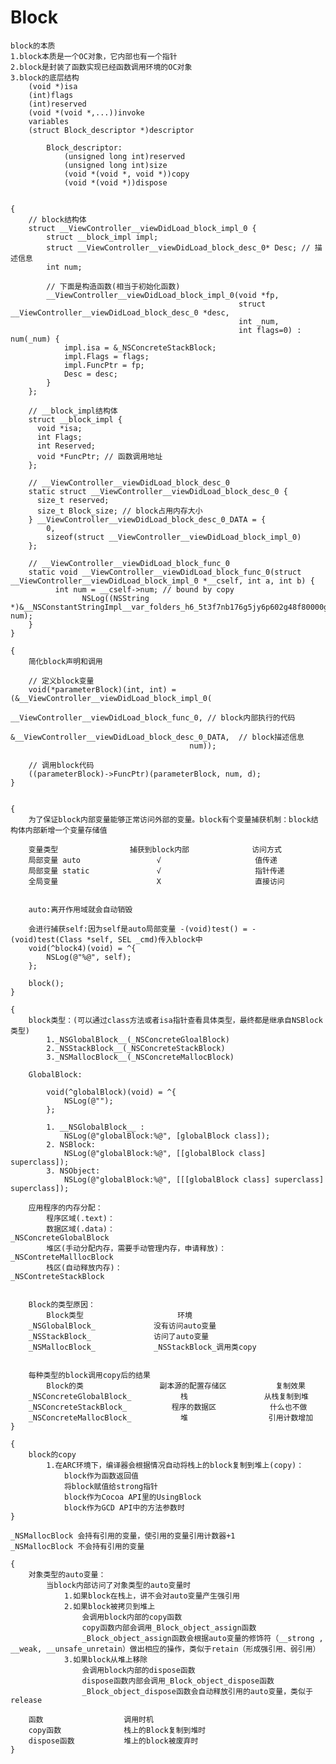 #  Block
    block的本质
    1.block本质是一个OC对象，它内部也有一个指针
    2.block是封装了函数实现已经函数调用环境的OC对象
    3.block的底层结构
        (void *)isa
        (int)flags
        (int)reserved
        (void *(void *,...))invoke
        variables
        (struct Block_descriptor *)descriptor
        
            Block_descriptor:
                (unsigned long int)reserved
                (unsigned long int)size
                (void *(void *, void *))copy
                (void *(void *))dispose
            
            
    {
        // block结构体
        struct __ViewController__viewDidLoad_block_impl_0 {
            struct __block_impl impl;
            struct __ViewController__viewDidLoad_block_desc_0* Desc; // 描述信息
            int num;
            
            // 下面是构造函数(相当于初始化函数)
            __ViewController__viewDidLoad_block_impl_0(void *fp,
                                                       struct __ViewController__viewDidLoad_block_desc_0 *desc,
                                                       int _num,
                                                       int flags=0) : num(_num) {
                impl.isa = &_NSConcreteStackBlock;
                impl.Flags = flags;
                impl.FuncPtr = fp;
                Desc = desc;
            }
        };
        
        // __block_impl结构体
        struct __block_impl {
          void *isa;
          int Flags;
          int Reserved;
          void *FuncPtr; // 函数调用地址
        };
        
        // __ViewController__viewDidLoad_block_desc_0
        static struct __ViewController__viewDidLoad_block_desc_0 {
          size_t reserved;
          size_t Block_size; // block占用内存大小
        } __ViewController__viewDidLoad_block_desc_0_DATA = { 
            0, 
            sizeof(struct __ViewController__viewDidLoad_block_impl_0)
        };
        
        // __ViewController__viewDidLoad_block_func_0 
        static void __ViewController__viewDidLoad_block_func_0(struct __ViewController__viewDidLoad_block_impl_0 *__cself, int a, int b) {
              int num = __cself->num; // bound by copy
                    NSLog((NSString *)&__NSConstantStringImpl__var_folders_h6_5t3f7nb176g5jy6p602g48f80000gn_T_ViewController_36b3f2_mi_0, num);
        }
    }
    
    {
        简化block声明和调用
        
        // 定义block变量
        void(*parameterBlock)(int, int) = (&__ViewController__viewDidLoad_block_impl_0(
                                            __ViewController__viewDidLoad_block_func_0, // block内部执行的代码
                                            &__ViewController__viewDidLoad_block_desc_0_DATA,  // block描述信息
                                            num));

        // 调用block代码
        ((parameterBlock)->FuncPtr)(parameterBlock, num, d);
    }


    {
        为了保证block内部变量能够正常访问外部的变量。block有个变量捕获机制：block结构体内部新增一个变量存储值
        
        变量类型                捕获到block内部              访问方式
        局部变量 auto                 √                     值传递
        局部变量 static               √                     指针传递
        全局变量                      X                     直接访问
        
        
        auto:离开作用域就会自动销毁
        
        会进行捕获self:因为self是auto局部变量 -(void)test() = - (void)test(Class *self, SEL _cmd)传入block中
        void(^block4)(void) = ^{
            NSLog(@"%@", self);
        };
        
        block();
    }
    
    {
        block类型：(可以通过class方法或者isa指针查看具体类型，最终都是继承自NSBlock类型)
            1._NSGlobalBlock__(_NSConcreteGloalBlock)
            2._NSStackBlock__(_NSConcreteStackBlock)
            3._NSMallocBlock__(_NSConcreteMallocBlock)
            
        GlobalBlock:
          
            void(^globalBlock)(void) = ^{
                NSLog(@"");
            };
            
            1. __NSGlobalBlock__ : 
                NSLog(@"globalBlock:%@", [globalBlock class]);
            2. NSBlock: 
                NSLog(@"globalBlock:%@", [[globalBlock class] superclass]);
            3. NSObject: 
                NSLog(@"globalBlock:%@", [[[globalBlock class] superclass] superclass]);
                
        应用程序的内存分配：
            程序区域(.text)：
            数据区域(.data)：                          _NSConcreteGlobalBlock
            堆区(手动分配内存，需要手动管理内存，申请释放)：  _NSContreteMalllocBlock
            栈区(自动释放内存)：                         _NSContreteStackBlock
        
            
        Block的类型原因：
            Block类型                     环境
        _NSGlobalBlock_             没有访问auto变量
        _NSStackBlock_              访问了auto变量
        _NSMallocBlock_             _NSStackBlock_调用类copy
        
        
        每种类型的block调用copy后的结果
            Block的类                 副本源的配置存储区           复制效果
        _NSConcreteGlobalBlock_           栈                 从栈复制到堆
        _NSConcreteStackBlock_          程序的数据区            什么也不做
        _NSConcreteMallocBlock_           堆                  引用计数增加       
    }

    {
        block的copy
            1.在ARC环境下，编译器会根据情况自动将栈上的block复制到堆上(copy)：
                block作为函数返回值
                将block赋值给strong指针 
                block作为Cocoa API里的UsingBlock
                block作为GCD API中的方法参数时
    }
    
    _NSMallocBlock 会持有引用的变量，使引用的变量引用计数器+1
    _NSMallocBlock 不会持有引用的变量
    
    {
        对象类型的auto变量：
            当block内部访问了对象类型的auto变量时
                1.如果block在栈上，讲不会对auto变量产生强引用
                2.如果block被拷贝到堆上
                    会调用block内部的copy函数
                    copy函数内部会调用_Block_object_assign函数
                    _Block_object_assign函数会根据auto变量的修饰符（__strong , __weak, __unsafe_unretain）做出相应的操作，类似于retain（形成强引用、弱引用）
                3.如果block从堆上移除
                    会调用block内部的dispose函数
                    dispose函数内部会调用_Block_object_dispose函数
                    _Block_object_dispose函数会自动释放引用的auto变量，类似于release
        
        函数                  调用时机
        copy函数              栈上的Block复制到堆时
        dispose函数           堆上的block被废弃时
    }
